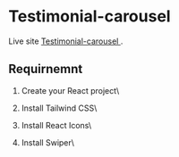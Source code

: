 # Testimonial-carousel 

Live site [Testimonial-carousel
](https://comforting-pixie-4d492c.netlify.app/).

## Requirnemnt

1. Create your React project\

2. Install Tailwind CSS\

3. Install React Icons\

4. Install Swiper\

